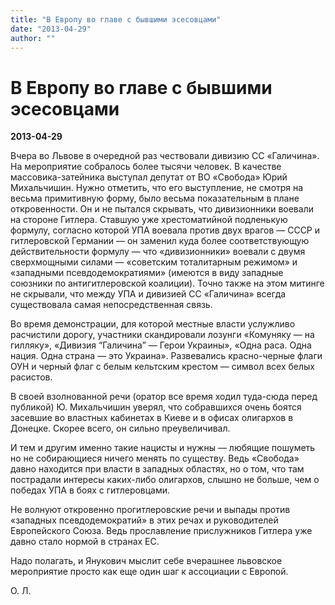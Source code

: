 ```yaml
---
title: "В Европу во главе с бывшими эсесовцами"
date: "2013-04-29"
author: ""
---
```


# В Европу во главе с бывшими эсесовцами

**2013-04-29** 

Вчера во Львове в очередной раз чествовали дивизию СС «Галичина». На мероприятие собралось более тысячи человек. В качестве массовика-затейника выступал депутат от ВО «Свобода» Юрий Михальчишин. Нужно отметить, что его выступление, не смотря на весьма примитивную форму, было весьма показательным в плане откровенности. Он и не пытался скрывать, что дивизионники воевали на стороне Гитлера. Ставшую уже хрестоматийной подленькую формулу, согласно которой УПА воевала против двух врагов — СССР и гитлеровской Германии — он заменил куда более соответствующую действительности формулу — что «дивизионники» воевали с двумя сверхмощными силами — «советским тоталитарным режимом» и «западными псевдодемократиями» (имеются в виду западные союзники по антигитлеровской коалиции). Точно также на этом митинге не скрывали, что между УПА и дивизией СС «Галичина» всегда существовала самая непосредственная связь.

Во время демонстрации, для которой местные власти услужливо расчистили дорогу, участники скандировали лозунги «Комуняку — на гилляку», «Дивизия “Галичина” — Герои Украины», «Одна раса. Одна нация. Одна страна — это Украина». Развевались красно-черные флаги ОУН и черный флаг с белым кельтским крестом — символ всех белых расистов.

В своей взолнованной речи (оратор все время ходил туда-сюда перед публикой) Ю. Михальчишин уверял, что собравшихся очень боятся засевшие во властных кабинетах в Киеве и в офисах олигархов в Донецке. Скорее всего, он сильно преувеличивал.

И тем и другим именно такие нацисты и нужны — любящие пошуметь но не собирающиеся ничего менять по существу. Ведь «Свобода» давно находится при власти в западных областях, но о том, что там пострадали интересы каких-либо олигархов, слышно не больше, чем о победах УПА в боях с гитлеровцами.

Не волнуют откровенно прогитлеровские речи и выпады против «западных псевдодемократий» в этих речах и руководителей Европейского Союза. Ведь прославление прислужников Гитлера уже давно стало нормой в странах ЕС.

Надо полагать, и Янукович мыслит себе вчерашнее львовское мероприятие просто как еще один шаг к ассоциации с Европой.

О. Л.